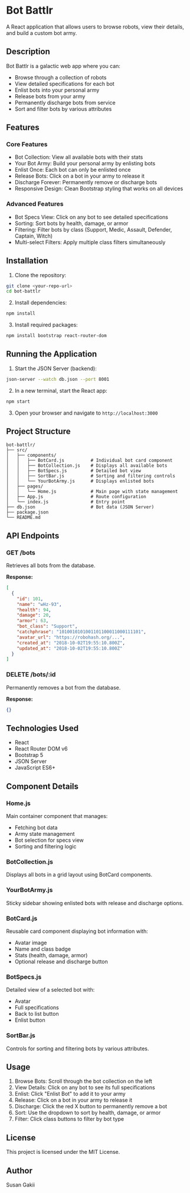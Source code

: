 # Bot Battlr

A React application that allows users to browse robots, view their details, and build a custom bot army.

## Description

Bot Battlr is a galactic web app where you can:
- Browse through a collection of robots
- View detailed specifications for each bot
- Enlist bots into your personal army
- Release bots from your army
- Permanently discharge bots from service
- Sort and filter bots by various attributes

## Features

### Core Features
- Bot Collection: View all available bots with their stats
- Your Bot Army: Build your personal army by enlisting bots
- Enlist Once: Each bot can only be enlisted once
- Release Bots: Click on a bot in your army to release it
- Discharge Forever: Permanently remove or discharge bots
- Responsive Design: Clean Bootstrap styling that works on all devices

### Advanced Features
- Bot Specs View: Click on any bot to see detailed specifications
- Sorting: Sort bots by health, damage, or armor
- Filtering: Filter bots by class (Support, Medic, Assault, Defender, Captain, Witch)
- Multi-select Filters: Apply multiple class filters simultaneously

## Installation

1. Clone the repository:
```bash
git clone <your-repo-url>
cd bot-battlr
```

2. Install dependencies:
```bash
npm install
```

3. Install required packages:
```bash
npm install bootstrap react-router-dom
```

## Running the Application

1. Start the JSON Server (backend):
```bash
json-server --watch db.json --port 8001
```

2. In a new terminal, start the React app:
```bash
npm start
```

3. Open your browser and navigate to `http://localhost:3000`

## Project Structure

```
bot-battlr/
├── src/
│   ├── components/
│   │   ├── BotCard.js          # Individual bot card component
│   │   ├── BotCollection.js    # Displays all available bots
│   │   ├── BotSpecs.js         # Detailed bot view
│   │   ├── SortBar.js          # Sorting and filtering controls
│   │   └── YourBotArmy.js      # Displays enlisted bots
│   ├── pages/
│   │   └── Home.js             # Main page with state management
│   ├── App.js                  # Route configuration
│   └── index.js                # Entry point
├── db.json                     # Bot data (JSON Server)
├── package.json
└── README.md
```

## API Endpoints

### GET /bots
Retrieves all bots from the database.

**Response:**
```json
[
  {
    "id": 101,
    "name": "wHz-93",
    "health": 94,
    "damage": 20,
    "armor": 63,
    "bot_class": "Support",
    "catchphrase": "1010010101001101100011000111101",
    "avatar_url": "https://robohash.org/...",
    "created_at": "2018-10-02T19:55:10.800Z",
    "updated_at": "2018-10-02T19:55:10.800Z"
  }
]
```

### DELETE /bots/:id
Permanently removes a bot from the database.

**Response:**
```json
{}
```

## Technologies Used

- React
- React Router DOM v6
- Bootstrap 5
- JSON Server
- JavaScript ES6+

## Component Details

### Home.js
Main container component that manages:
- Fetching bot data
- Army state management
- Bot selection for specs view
- Sorting and filtering logic

### BotCollection.js
Displays all bots in a grid layout using BotCard components.

### YourBotArmy.js
Sticky sidebar showing enlisted bots with release and discharge options.

### BotCard.js
Reusable card component displaying bot information with:
- Avatar image
- Name and class badge
- Stats (health, damage, armor)
- Optional release and discharge button

### BotSpecs.js
Detailed view of a selected bot with:
- Avatar
- Full specifications
- Back to list button
- Enlist button

### SortBar.js
Controls for sorting and filtering bots by various attributes.

## Usage

1. Browse Bots: Scroll through the bot collection on the left
2. View Details: Click on any bot to see its full specifications
3. Enlist: Click "Enlist Bot" to add it to your army
4. Release: Click on a bot in your army to release it
5. Discharge: Click the red X button to permanently remove a bot
6. Sort: Use the dropdown to sort by health, damage, or armor
7. Filter: Click class buttons to filter by bot type

## License

This project is licensed under the MIT License.

## Author

Susan Gakii